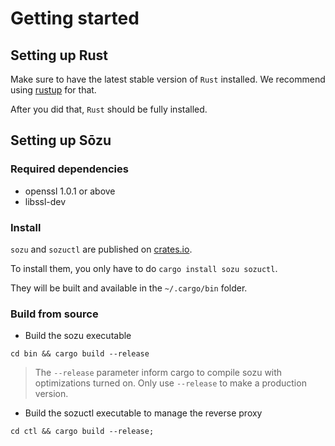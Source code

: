 # Getting started

## Setting up Rust

Make sure to have the latest stable version of `Rust` installed.
We recommend using [rustup][ru] for that.

After you did that, `Rust` should be fully installed.

## Setting up Sōzu

### Required dependencies

* openssl 1.0.1 or above
* libssl-dev

### Install

`sozu` and `sozuctl` are published on [crates.io][cr].

To install them, you only have to do `cargo install sozu sozuctl`.

They will be built and available in the `~/.cargo/bin` folder.

### Build from source

* Build the sozu executable

`cd bin && cargo build --release`

> The `--release` parameter inform cargo to compile sozu with optimizations turned on.
> Only use `--release` to make a production version.

* Build the sozuctl executable to manage the reverse proxy

`cd ctl && cargo build --release;`

[ru]: https://rustup.rs
[cr]: https://crates.io/
